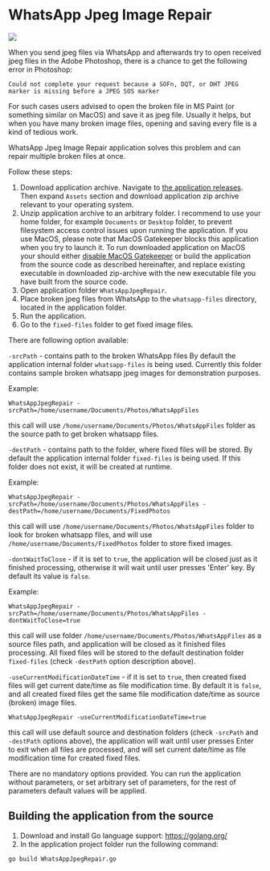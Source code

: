 # WhatsApp Jpeg Image Repair

[![](https://github.com/cdefgah/whatsapp-jpeg-repair/workflows/build/badge.svg)](https://github.com/cdefgah/whatsapp-jpeg-repair/actions)

When you send jpeg files via WhatsApp and afterwards try to open received jpeg files in the Adobe Photoshop, there is a chance to get the following error in Photoshop:

`Could not complete your request because a SOFn, DQT, or DHT JPEG marker is missing before a JPEG SOS marker`

For such cases users advised to open the broken file in MS Paint (or something similar on MacOS) and save it as jpeg file. Usually it helps, but when you have many broken image files, opening and saving every file is a kind of tedious work.

WhatsApp Jpeg Image Repair application solves this problem and can repair multiple broken files at once.

Follow these steps:
1. Download application archive. Navigate to [the application releases](https://github.com/cdefgah/whatsapp-jpeg-repair/releases). Then expand `Assets` section and download application zip archive relevant to your operating system.
2. Unzip application archive to an arbitrary folder. I recommend to use your home folder, for example `Documents` or `Desktop` folder, to prevent filesystem access control issues upon running the application. If you use MacOS, please note that MacOS Gatekeeper blocks this application when you try to launch it. To run downloaded application on MacOS your should either [disable MacOS Gatekeeper](https://www.google.com/search?q=disable+MacOS+Gatekeeper) or build the application from the source code as described hereinafter, and replace existing executable in downloaded zip-archive with the new executable file you have built from the source code.
3. Open application folder `WhatsAppJpegRepair`.
4. Place broken jpeg files from WhatsApp to the `whatsapp-files` directory, located in the application folder.
5. Run the application.
6. Go to the `fixed-files` folder to get fixed image files.

There are following option available:

`-srcPath` - contains path to the broken WhatsApp files
By default the application internal folder `whatsapp-files` is being used.
Currently this folder contains sample broken whatsapp jpeg images for demonstration purposes.

Example:
```
WhatsAppJpegRepair -srcPath=/home/username/Documents/Photos/WhatsAppFiles
```

this call will use `/home/username/Documents/Photos/WhatsAppFiles` folder as the source path to get broken whatsapp files.

`-destPath` - contains path to the folder, where fixed files will be stored.
By default the application internal folder `fixed-files` is being used.
If this folder does not exist, it will be created at runtime.

Example:
```
WhatsAppJpegRepair -srcPath=/home/username/Documents/Photos/WhatsAppFiles -destPath=/home/username/Documents/FixedPhotos
```
this call will use `/home/username/Documents/Photos/WhatsAppFiles` folder to look for broken whatsapp files, and will use `/home/username/Documents/FixedPhotos` folder to store fixed images.

`-dontWaitToClose` - if it is set to `true`, the application will be closed just as it finished processing, otherwise it will wait until user presses 'Enter' key. By default its value is `false`.

Example:
```
WhatsAppJpegRepair -srcPath=/home/username/Documents/Photos/WhatsAppFiles -dontWaitToClose=true
```
this call will use folder `/home/username/Documents/Photos/WhatsAppFiles` as a source files path, and application will be closed as it finished files processing. All fixed files will be stored to the default destination folder `fixed-files` (check `-destPath` option description above).

`-useCurrentModificationDateTime` - if it is set to `true`, then created fixed files will get current date/time as file modification time. By default it is `false`, and all created fixed files get the same file modification date/time as source (broken) image files.

```
WhatsAppJpegRepair -useCurrentModificationDateTime=true
```
this call will use default source and destination folders (check `-srcPath` and `-destPath` options above), the application will wait until user presses Enter to exit when all files are processed,
and will set current date/time as file modification time for created fixed files.

There are no mandatory options provided. You can run the application without parameters, or set arbitrary set of parameters, for the rest of parameters default values will be applied.

## Building the application from the source

1. Download and install Go language support: https://golang.org/
2. In the application project folder run the following command:
```
go build WhatsAppJpegRepair.go
```
